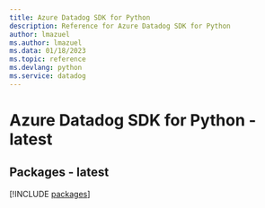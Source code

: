 ```yaml
---
title: Azure Datadog SDK for Python
description: Reference for Azure Datadog SDK for Python
author: lmazuel
ms.author: lmazuel
ms.data: 01/18/2023
ms.topic: reference
ms.devlang: python
ms.service: datadog
---
```

# Azure Datadog SDK for Python - latest
## Packages - latest
[!INCLUDE [packages](datadog-index.md)]